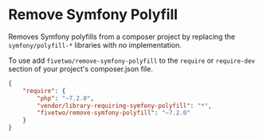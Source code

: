 # Remove Symfony Polyfill
Removes Symfony polyfills from a composer project by replacing the ``symfony/polyfill-*`` libraries with no implementation.

To use add ``fivetwo/remove-symfony-polyfill`` to the ``require`` or ``require-dev`` section of your project's composer.json file.

```json
{
    "require": {
        "php": "~7.2.0",
        "vendor/library-requiring-symfony-polyfill": "*",
        "fivetwo/remove-symfony-polyfill": "~7.2.0"
    }
}
```

